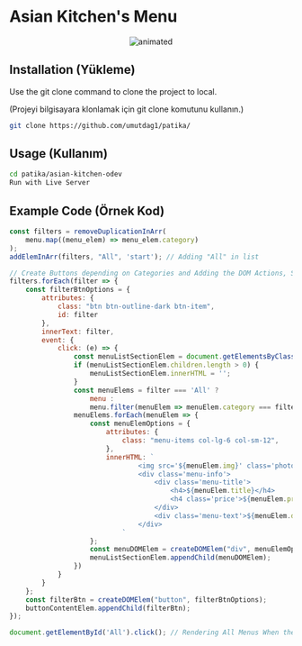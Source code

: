 # Asian Kitchen's Menu

<p align="center">
  <img src="https://user-images.githubusercontent.com/57832605/155039117-e761c2d0-8b3a-4022-b39d-712477363db7.gif" alt="animated" />
</p>

## Installation (Yükleme)

Use the git clone command to clone the project to local.

(Projeyi bilgisayara klonlamak için git clone komutunu kullanın.)

```bash
git clone https://github.com/umutdag1/patika/
```

## Usage (Kullanım)

```bash
cd patika/asian-kitchen-odev
Run with Live Server
```

## Example Code (Örnek Kod)
```js
const filters = removeDuplicationInArr(
    menu.map((menu_elem) => menu_elem.category)
);
addElemInArr(filters, "All", 'start'); // Adding "All" in list

// Create Buttons depending on Categories and Adding the DOM Actions, Settings etc. to be shown on 
filters.forEach(filter => {
    const filterBtnOptions = {
        attributes: {
            class: "btn btn-outline-dark btn-item",
            id: filter
        },
        innerText: filter,
        event: {
            click: (e) => {
                const menuListSectionElem = document.getElementsByClassName('section-center')[0];
                if (menuListSectionElem.children.length > 0) {
                    menuListSectionElem.innerHTML = '';
                }
                const menuElems = filter === 'All' ?
                    menu :
                    menu.filter(menuElem => menuElem.category === filter);
                menuElems.forEach(menuElem => {
                    const menuElemOptions = {
                        attributes: {
                            class: "menu-items col-lg-6 col-sm-12",
                        },
                        innerHTML: `
                                <img src='${menuElem.img}' class='photo'/>
                                <div class='menu-info'>
                                    <div class='menu-title'>
                                        <h4>${menuElem.title}</h4>
                                        <h4 class='price'>${menuElem.price}</h4>
                                    </div>
                                    <div class='menu-text'>${menuElem.desc}</div>
                                </div>
                            `
                    };
                    const menuDOMElem = createDOMElem("div", menuElemOptions);
                    menuListSectionElem.appendChild(menuDOMElem);
                })
            }
        }
    };
    const filterBtn = createDOMElem("button", filterBtnOptions);
    buttonContentElem.appendChild(filterBtn);
});

document.getElementById('All').click(); // Rendering All Menus When the HTML is first loaded.
```
